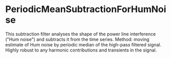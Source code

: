 # PeriodicMeanSubtractionForHumNoise
This subtraction filter analyses the shape of the power line interference ("Hum noise") and subtracts it from the time series. Method: moving estimate of Hum noise by periodic median of the high-pass filtered signal. Highly robust to any harmonic contributions and transients in the signal.
